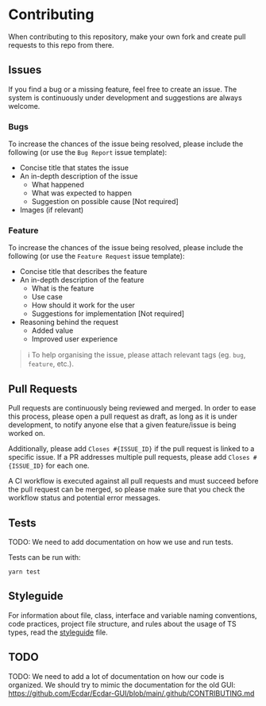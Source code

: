 # Contributing

When contributing to this repository, make your own fork and create pull requests to this repo from there.

## Issues

If you find a bug or a missing feature, feel free to create an issue. The system is continuously under development and suggestions are always welcome.

### Bugs

To increase the chances of the issue being resolved, please include the following (or use the `Bug Report` issue template):

- Concise title that states the issue
- An in-depth description of the issue
  - What happened
  - What was expected to happen
  - Suggestion on possible cause [Not required]
- Images (if relevant)

### Feature

To increase the chances of the issue being resolved, please include the following (or use the `Feature Request` issue template):

- Concise title that describes the feature
- An in-depth description of the feature
  - What is the feature
  - Use case
  - How should it work for the user
  - Suggestions for implementation [Not required]
- Reasoning behind the request
  - Added value
  - Improved user experience

> :information_source: To help organising the issue, please attach relevant tags (eg. `bug`, `feature`, etc.).

## Pull Requests

Pull requests are continuously being reviewed and merged. In order to ease this process, please open a pull request as draft, as long as it is under development, to notify anyone else that a given feature/issue is being worked on.

Additionally, please add `Closes #{ISSUE_ID}` if the pull request is linked to a specific issue. If a PR addresses multiple pull requests, please add `Closes #{ISSUE_ID}` for each one.

A CI workflow is executed against all pull requests and must succeed before the pull request can be merged, so please make sure that you check the workflow status and potential error messages.

## Tests

TODO: We need to add documentation on how we use and run tests.

Tests can be run with:

```shell
yarn test
```

## Styleguide

For information about file, class, interface and variable naming conventions, code practices, project file structure, and rules about the usage of TS types, read the [styleguide](../styleguide.md) file.

## TODO

TODO: We need to add a lot of documentation on how our code is organized. We should try to mimic the documentation for the old GUI: https://github.com/Ecdar/Ecdar-GUI/blob/main/.github/CONTRIBUTING.md
